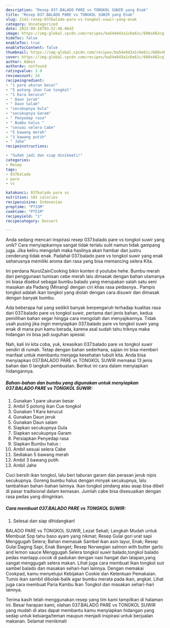 ```yaml
---
description: "Resep 037.BALADO PARE vs TONGKOL SUWIR yang Enak"
title: "Resep 037.BALADO PARE vs TONGKOL SUWIR yang Enak"
slug: 2142-resep-037balado-pare-vs-tongkol-suwir-yang-enak
category: Uncategorized
date: 2022-09-16T03:52:46.664Z
image: https://img-global.cpcdn.com/recipes/ba54e843a1c6e61c/680x482cq70/037balado-pare-vs-tongkol-suwir-foto-resep-utama.jpg
hideToc: false
enableToc: true
enableTocContent: false
thumbnail: https://img-global.cpcdn.com/recipes/ba54e843a1c6e61c/680x482cq70/037balado-pare-vs-tongkol-suwir-foto-resep-utama.jpg
cover: https://img-global.cpcdn.com/recipes/ba54e843a1c6e61c/680x482cq70/037balado-pare-vs-tongkol-suwir-foto-resep-utama.jpg
author: Admin
authorAv: notfound
ratingvalue: 3.9
reviewcount: 24
recipeingredient:
- "1 pare ukuran besar"
- "5 potong ikan Cue tongkol"
- "1 Kara kerucut"
- " Daun jeruk"
- " Daun salam"
- "secukupnya Gula"
- "secukupnya Garam"
- " Penyedap rasa"
- " Bumbu halus "
- "sesuai selera Cabe"
- "5 bawang merah"
- "3 bawang putih"
- " Jahe"
recipeinstructions:

- "Sudah jadi dan siap dinikmati!"
categories:
- Resep
tags:
- 037balado
- pare
- vs

katakunci: 037balado pare vs 
nutrition: 182 calories
recipecuisine: Indonesian
preptime: "PT33M"
cooktime: "PT51M"
recipeyield: "1"
recipecategory: Dessert

---
```





Anda sedang mencari inspirasi resep 037.balado pare vs tongkol suwir yang unik? Cara menyiapkannya sangat tidak terlalu sulit namun tidak gampang juga. Jika keliru mengolah maka hasilnya akan hambar dan justru cenderung tidak enak. Padahal 037.balado pare vs tongkol suwir yang enak seharusnya memiliki aroma dan rasa yang bisa memancing selera Kita.





Ini perdana NurulZainCooking bikin konten d youtube hehe. Bumbu merah dari penggunaan tumisan cebe merah lalu dimasak dengan bahan utamanya ini biasa disebut sebagai bumbu balado yang merupakan salah satu seni masakan ala Padang (Minang) dengan ciri khas rasa pedasnya.. Pampis tongkol adalah ikan tongkol yang diolah dengan cara disuwir dan dimasak dengan banyak bumbu.

Ada beberapa hal yang sedikit banyak berpengaruh terhadap kualitas rasa dari 037.balado pare vs tongkol suwir, pertama dari jenis bahan, kedua pemilihan bahan segar hingga cara mengolah dan menyajikannya. Tidak usah pusing jika ingin menyiapkan 037.balado pare vs tongkol suwir yang enak di mana pun kamu berada, karena asal sudah tahu triknya maka hidangan ini bisa jadi suguhan spesial.






Nah, kali ini kita coba, yuk, kreasikan 037.balado pare vs tongkol suwir sendiri di rumah. Tetap dengan bahan sederhana, sajian ini bisa memberi manfaat untuk membantu menjaga kesehatan tubuh kita. Anda bisa menyiapkan 037.BALADO PARE vs TONGKOL SUWIR memakai 13 jenis bahan dan 0 langkah pembuatan. Berikut ini cara dalam menyiapkan hidangannya.

<!--inarticleads1-->

##### Bahan-bahan dan bumbu yang digunakan untuk menyiapkan 037.BALADO PARE vs TONGKOL SUWIR:

1. Gunakan 1 pare ukuran besar
1. Ambil 5 potong ikan Cue tongkol
1. Gunakan 1 Kara kerucut
1. Gunakan  Daun jeruk
1. Gunakan  Daun salam
1. Siapkan secukupnya Gula
1. Siapkan secukupnya Garam
1. Persiapkan  Penyedap rasa
1. Siapkan  Bumbu halus :
1. Ambil sesuai selera Cabe
1. Sediakan 5 bawang merah
1. Ambil 3 bawang putih
1. Ambil  Jahe


Cuci bersih ikan tongkol, lalu beri taburan garam dan perasan jeruk nipis secukupnya. Goreng bumbu halus dengan minyak secukupnya, lalu tambahkan bahan-bahan lainnya. Ikan tongkol pindang atau asap bisa dibeli di pasar tradisional dalam kemasan. Jumlah cabe bisa disesuaikan dengan rasa pedas yang diinginkan. 

<!--inarticleads2-->

##### Cara membuat 037.BALADO PARE vs TONGKOL SUWIR:


1. Selesai dan siap dihidangkan!

BALADO PARE vs TONGKOL SUWIR, Lezat Sekali; Langkah Mudah untuk Membuat Sop tahu baso ayam yang nikmat; Resep Gulai gori urat sapi Menggugah Selera; Bahan memasak Sambel ikan asin layur, Enak; Resep Gulai Daging Sapi, Enak Banget; Resep Norwegian salmon with butter garlic and lemon sauce Menggugah Selera tongkol suwir balado,tongkol balado pedas mantapp.cocok di padukan dengan nasi hangat dan lalapan,yang sangat menggugah selera makan. Lihat juga cara membuat Ikan tongkol suir sambel balado dan masakan sehari-hari lainnya. Dengan memakai Cookpad, kamu menyetujui Kebijakan Cookie dan Ketentuan Pemakaian. Tumis ikan sambil dibolak-balik agar bumbu merata pada ikan, angkat. Lihat juga cara membuat Paria Kambu Ikan Tongkol dan masakan sehari-hari lainnya. 

Terima kasih telah menggunakan resep yang tim kami tampilkan di halaman ini. Besar harapan kami, olahan 037.BALADO PARE vs TONGKOL SUWIR yang mudah di atas dapat membantu kamu menyiapkan hidangan yang sedap untuk keluarga/teman maupun menjadi inspirasi untuk berjualan makanan. Selamat menikmati
